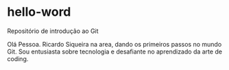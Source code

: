 # hello-word
Repositório de introdução ao Git

Olá Pessoa.
Ricardo Siqueira na area, dando os primeiros passos no mundo Git.
Sou entusiasta sobre tecnologia e desafiante no aprendizado da arte de coding.
